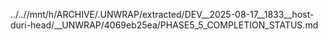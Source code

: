 ../..//mnt/h/ARCHIVE/.UNWRAP/extracted/DEV__2025-08-17__1833__host-duri-head/__UNWRAP/4069eb25ea/PHASE5_5_COMPLETION_STATUS.md